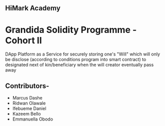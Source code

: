 ## HiMark Academy

# Grandida Solidity Programme - Cohort II

DApp Platform as a Service for securely storing one's "Will" which will only be disclose (according to conditions program into smart contract) to designated next of kin/beneficiary when the will creator eventually pass away

## Contributors-

- Marcus Dashe
- Ridwan Olawale
- Ifebueme Daniel
- Kazeem Bello
- Emmanuella Obodo
